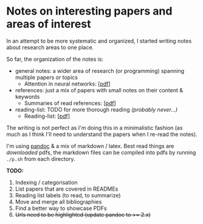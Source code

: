 # Notes on interesting papers and areas of interest

In an attempt to be more systematic and organized, I started writing notes about research areas to one place.

So far, the organization of the notes is:
- general notes: a wider area of research (or programming) spanning multiple papers or topics
    - Attention in neural networks: [[pdf]](general/attention/attention.pdf)
- references: just a mix of papers with small notes on their content & keywords
    - Summaries of read references: [[pdf]](references/references.pdf)
- reading-list: TODO for more thorough reading _(probably never...)_
    - Reading-list: [[pdf]](reading-list/reading_list.pdf)

The writing is not perfect as I'm doing this in a minimalistic fashion (as much as I think I'll need to understand the papers when I re-read the notes).

I'm using [pandoc](https://pandoc.org/) & a mix of markdown / latex. Best read things are *downloaded* pdfs, the markdown files can be compiled into pdfs by running `./p.sh` from each directory.


**TODO:**

1. Indexing / categorisation
2. List papers that are covered in READMEs
3. Reading list labels (to read, to summarize)
4. Move and merge all bibliographies
5. Find a better way to showcase PDFs
6. ~~Urls need to be highlighted (update pandoc to >= 2.x)~~

